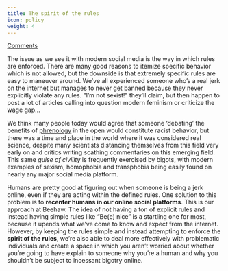 ```yaml
---
title: The spirit of the rules
icon: policy
weight: 4
---
```

[Comments](https://beehaw.org/post/107014?scrollToComments=true)

The issue as we see it with modern social media is the way in which rules are enforced. There are many good reasons to itemize specific behavior which is not allowed, but the downside is that extremely specific rules are easy to maneuver around. We’ve all experienced someone who’s a real jerk on the internet but manages to never get banned because they never explicitly violate any rules. "I’m not sexist!" they’ll claim, but then happen to post a lot of articles calling into question modern feminism or criticize the wage gap...

We think many people today would agree that someone ‘debating’ the benefits of [phrenology](https://en.wikipedia.org/wiki/Phrenology) in the open would constitute racist behavior, but there was a time and place in the world where it was considered real science, despite many scientists distancing themselves from this field very early on and critics writing scathing commentaries on this emerging field. This same *guise of civility* is frequently exercised by bigots, with modern examples of sexism, homophobia and transphobia being easily found on nearly any major social media platform.

Humans are pretty good at figuring out when someone is being a jerk online, even if they are acting within the defined rules. One solution to this problem is to **recenter humans in our online social platforms**. This is our approach at Beehaw. The idea of not having a ton of explicit rules and instead having simple rules like “Be(e) nice” is a startling one for most, because it upends what we’ve come to know and expect from the internet. However, by keeping the rules simple and instead attempting to enforce the **spirit of the rules**, we’re also able to deal more effectively with problematic individuals and create a space in which you aren’t worried about whether you’re going to have explain to someone why you’re a human and why you shouldn’t be subject to incessant bigotry online.
